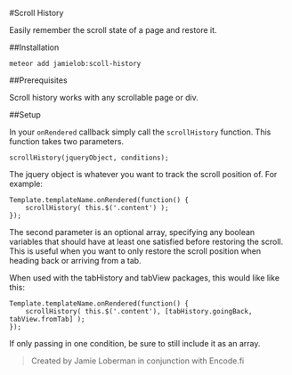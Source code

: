 #Scroll History

Easily remember the scroll state of a page and restore it.

##Installation

`meteor add jamielob:scoll-history`

##Prerequisites

Scroll history works with any scrollable page or div.

##Setup

In your `onRendered` callback simply call the `scrollHistory` function.   This function takes two parameters.

```
scrollHistory(jqueryObject, conditions);
```

The jquery object is whatever you want to track the scroll position of.  For example:

```
Template.templateName.onRendered(function() {
	scrollHistory( this.$('.content') );
});

```

The second parameter is an optional array, specifying any boolean variables that should have at least one satisfied before restoring the scroll.  This is useful when you want to only restore the scroll position when heading back or arriving from a tab. 

When used with the tabHistory and tabView packages, this would like like this:

```
Template.templateName.onRendered(function() {
	scrollHistory( this.$('.content'), [tabHistory.goingBack, tabView.fromTab] );
});

```

If only passing in one condition, be sure to still include it as an array.


> Created by Jamie Loberman in conjunction with Encode.fi
